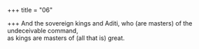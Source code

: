 +++
title = "06"

+++
And the sovereign kings and Aditi, who (are masters) of the  undeceivable command,  
as kings are masters of (all that is) great.  
